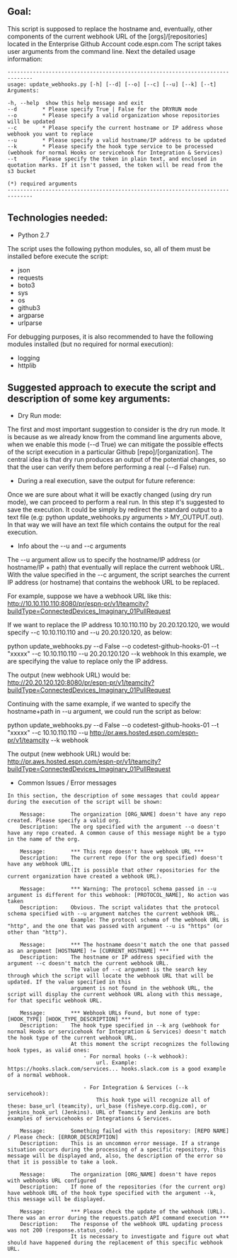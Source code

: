 ## Goal:

This script is supposed to replace the hostname and, eventually, other components of the current webhook URL of the [orgs]/[repositories] located in the Enterprise Github Account code.espn.com
The script takes user arguments from the command line. Next the detailed usage information:

```
------------------------------------------------------------------------------
usage: update_webhooks.py [-h] [--d] [--o] [--c] [--u] [--k] [--t]
Arguments:

-h, --help  show this help message and exit
--d        * Please specify True | False for the DRYRUN mode
--o        * Please specify a valid organization whose repositories will be updated
--c        * Please specify the current hostname or IP address whose webhook you want to replace
--u        * Please specify a valid hostname/IP address to be updated
--k        * Please specify the hook type service to be processed (webhook for normal Hooks or servicehook for Integration & Services)
--t        Please specify the token in plain text, and enclosed in quotation marks. If it isn't passed, the token will be read from the s3 bucket

(*) required arguments
------------------------------------------------------------------------------
```

## Technologies needed:

- Python 2.7

The script uses the following python modules, so, all of them must be installed before execute the script:
- json
- requests
- boto3
- sys
- os
- github3
- argparse
- urlparse

For debugging purposes, it is also recommended to have the following modules installed
(but no required for normal execution):
- logging
- httplib


## Suggested approach to execute the script and description of some key arguments:

- Dry Run mode:

The first and most important suggestion to consider is the dry run mode. It is because as we already know from the command line arguments above, when we enable this mode (--d True) we can mitigate the possible effects of the script execution in a particular Github [repo]/[organization].
The central idea is that dry run produces an output of the potential changes, so that the user can verify them before performing a real (--d False) run.



- During a real execution, save the output for future reference:

Once we are sure about what it will be exactly changed (using dry run mode), we can proceed to perform a real run.
In this step it's suggested to save the execution. It could be simply by redirect the standard output to a text file (e.g: python update_webhooks.py arguments > MY_OUTPUT.out).
In that way we will have an text file which contains the output for the real execution.



- Info about the --u and --c arguments

The --u argument allow us to specify the hostname/IP address (or hostname/IP + path) that eventually will replace the current webhook URL.
With the value specified in the --c argument, the script searches the current IP address (or hostname) that contains the webhook URL to be replaced.

For example, suppose we have a webhook URL like this:
http://10.10.110.110:8080/pr/espn-pr/v1/teamcity?buildType=ConnectedDevices_Imaginary_01PullRequest

If we want to replace the IP address 10.10.110.110 by 20.20.120.120, we would specify --c 10.10.110.110 and --u 20.20.120.120, as below:

python update_webhooks.py --d False --o codetest-github-hooks-01 --t "xxxxx" --c 10.10.110.110 --u 20.20.120.120 --k webhook
In this example, we are specifying the value to replace only the IP address.

The output (new webhook URL) would be:
http://20.20.120.120:8080/pr/espn-pr/v1/teamcity?buildType=ConnectedDevices_Imaginary_01PullRequest

Continuing with the same example, if we wanted to specify the hostname+path in --u argument, we could run the script as below:

python update_webhooks.py --d False --o codetest-github-hooks-01 --t "xxxxx" --c 10.10.110.110 --u http://pr.aws.hosted.espn.com/espn-pr/v1/teamcity --k webhook

The output (new webhook URL) would be:
http://pr.aws.hosted.espn.com/espn-pr/v1/teamcity?buildType=ConnectedDevices_Imaginary_01PullRequest



- Common Issues / Error messages

```
In this section, the description of some messages that could appear during the execution of the script will be shown:

	Message: 		The organization [ORG_NAME] doesn't have any repo created. Please specify a valid org.
	Description: 	The org specified with the argument --o doesn't have any repo created. A common cause of this message might be a typo in the name of the org.
	
	Message: 		*** This repo doesn't have webhook URL ***
	Description:	The current repo (for the org specified) doesn't have any webhook URL. 
					(It is possible that other repositories for the current organization have created a webhook URL).

	Message: 		*** Warning: The protocol schema passed in --u argument is different for this webhook: [PROTOCOL_NAME], No action was taken
	Description:	Obvious. The script validates that the protocol schema specified with --u argument matches the current webhook URL.
					Example: The protocol schema of the webhook URL is "http", and the one that was passed with argument --u is "https" (or other than "http").
	
	Message: 		*** The hostname doesn't match the one that passed as an argument [HOSTNAME] != [CURRENT_HOSTNAME] ***
	Description:	The hostname or IP address specified with the argument --c doesn't match the current webhook URL.
					The value of --c argument is the search key through which the script will locate the webhook URL that will be updated. If the value specified in this 
					argument is not found in the webhook URL, the script will display the current webhook URL along with this message, for that specific webhook URL.
	
	Message: 		*** Webhook URLs Found, but none of type: [HOOK_TYPE] [HOOK_TYPE_DESCRIPTION] ***
	Description:	The hook type specified in --k arg (webhook for normal Hooks or servicehook for Integration & Services) doesn't match the hook type of the current webhook URL.
					At this moment the script recognizes the following hook types, as valid ones: 
						- For normal hooks (--k webhook): 
							url. Example: https://hooks.slack.com/services... hooks.slack.com is a good example of a normal webhook.
							
						- For Integration & Services (--k servicehook): 
							This hook type will recognize all of these: base_url (teamcity), url_base (fisheye.corp.dig.com), or jenkins_hook_url (Jenkins). URL of Teamcity and Jenkins are both examples of servicehooks or Integrations & Services.
					
	Message: 		Something failed with this repository: [REPO NAME] / Please check: [ERROR_DESCRIPTION]
	Description:	This is an uncommon error message. If a strange situation occurs during the processing of a specific repository, this message will be displayed and, also, the description of the error so that it is possible to take a look.
	
	Message: 		The organization [ORG_NAME] doesn't have repos with webhooks URL configured
	Description:	If none of the repositories (for the current org) have webhook URL of the hook type specified with the argument --k, this message will be displayed.
	
	Message: 		*** Please check the update of the webhook (URL). There was an error during the requests.patch API command execution ***
	Description: 	The response of the webhook URL updating process was not 200 (response.status_code).
					It is necessary to investigate and figure out what should have happened during the replacement of this specific webhook URL.
```
